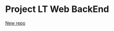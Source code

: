 # Project LT Web BackEnd

[New repo](https://github.com/tungnguyensnk/JapaneseLanguageExchangeWeb_Backend)
